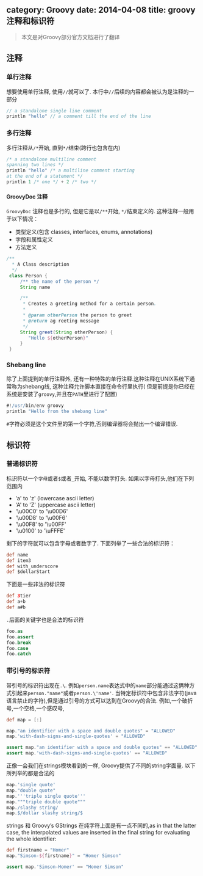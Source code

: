 ﻿category: Groovy
date: 2014-04-08
title: groovy注释和标识符
---
> 本文是对Groovy部分官方文档进行了翻译

## 注释
### 单行注释
想要使用单行注释, 使用`//`就可以了.  本行中`//`后续的内容都会被认为是注释的一部分
```groovy
// a standalone single line comment
println "hello" // a comment till the end of the line
```

### 多行注释
多行注释从`/*`开始, 直到`*/`结束(跨行也包含在内)
```groovy
/* a standalone multiline comment
spanning two lines */
println "hello" /* a multiline comment starting
at the end of a statement */
println 1 /* one */ + 2 /* two */
```
#### GroovyDoc 注释
`GroovyDoc` 注释也是多行的, 但是它是以`/**`开始, `*/`结束定义的.
这种注释一般用于以下情况：
* 类型定义(包含 classes, interfaces, enums, annotations)
* 字段和属性定义
* 方法定义

```groovy
/**
  * A Class description
  */
 class Person {
     /** the name of the person */
     String name

     /**
      * Creates a greeting method for a certain person.
      *
      * @param otherPerson the person to greet
      * @return ag reeting message
      */
     String greet(String otherPerson) {
        "Hello ${otherPerson}"
     }
 }
```

### Shebang line
除了上面提到的单行注释外, 还有一种特殊的单行注释.这种注释在UNIX系统下通常称为shebang线, 这种注释允许脚本直接在命令行里执行( 但是前提是你已经在系统是安装了`groovy`,并且在`PATH`里进行了配置)

```groovy
#!/usr/bin/env groovy
println "Hello from the shebang line"
```
`#`字符必须是这个文件里的第一个字符,否则编译器将会抛出一个编译错误.

## 标识符

### 普通标识符

标识符以一个`字母`或者`$`或者`_`开始, 不能以数字打头.
如果以字母打头,他们在下列范围内

* 'a' to 'z' (lowercase ascii letter)
* 'A' to 'Z' (uppercase ascii letter)
* '\u00C0' to '\u00D6'
* '\u00D8' to '\u00F6'
* '\u00F8' to '\u00FF'
* '\u0100' to '\uFFFE'

剩下的字符就可以包含字母或者数字了.  下面列举了一些合法的标识符：
```groovy
def name
def item3
def with_underscore
def $dollarStart
```
下面是一些非法的标识符
```groovy
def 3tier
def a+b
def a#b
```
`.`后面的关键字也是合法的标识符
```groovy
foo.as
foo.assert
foo.break
foo.case
foo.catch
```

### 带引号的标识符

带引号的标识符出现在`.\`. 例如`person.name`表达式中的`name`部分能通过这俩种方式引起来`person."name"`或者`person.\'name'`. 当特定标识符中包含非法字符(java语言禁止的字符),但是通过引号的方式可以达到在Groovy的合法. 例如,一个破折号,一个空格,一个感叹号,
```groovy
def map = [:]

map."an identifier with a space and double quotes" = "ALLOWED"
map.'with-dash-signs-and-single-quotes' = "ALLOWED"

assert map."an identifier with a space and double quotes" == "ALLOWED"
assert map.'with-dash-signs-and-single-quotes' == "ALLOWED"
```

正像一会我们在strings模块看到的一样, Groovy提供了不同的string字面量. 以下所列举的都是合法的
```groovy
map.'single quote'
map."double quote"
map.'''triple single quote'''
map."""triple double quote"""
map./slashy string/
map.$/dollar slashy string/$
```

strings 和 Groovy’s GStrings 在纯字符上面是有一点不同的,as in that the latter case, the interpolated values are inserted in the final string for evaluating the whole identifier:
```groovy
def firstname = "Homer"
map."Simson-${firstname}" = "Homer Simson"

assert map.'Simson-Homer' == "Homer Simson"
```

